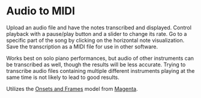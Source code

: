 # Audio to MIDI

Upload an audio file and have the notes transcribed and displayed. Control playback with a pause/play button and a slider to change its rate. Go to a specific part of the song by clicking on the horizontal note visualization. Save the transcription as a MIDI file for use in other software.

Works best on solo piano performances, but audio of other instruments can be transcribed as well, though the results will be less accurate. Trying to transcribe audio files containing multiple different instruments playing at the same time is not likely to lead to good results.

Utilizes the [Onsets and Frames](https://magenta.tensorflow.org/onsets-frames) model from [Magenta](https://magenta.tensorflow.org/). 

